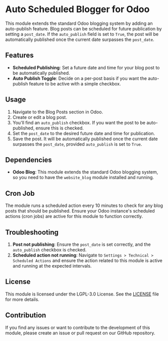 # Auto Scheduled Blogger for Odoo

This module extends the standard Odoo blogging system by adding an auto-publish feature. Blog posts can be scheduled for future publication by setting a `post_date`. If the `auto_publish` field is set to `True`, the post will be automatically published once the current date surpasses the `post_date`.

## Features

- **Scheduled Publishing**: Set a future date and time for your blog post to be automatically published.
- **Auto Publish Toggle**: Decide on a per-post basis if you want the auto-publish feature to be active with a simple checkbox.

## Usage

1. Navigate to the Blog Posts section in Odoo.
2. Create or edit a blog post.
3. You'll find an `auto_publish` checkbox. If you want the post to be auto-published, ensure this is checked.
4. Set the `post_date` to the desired future date and time for publication.
5. Save the post. It will be automatically published once the current date surpasses the `post_date`, provided `auto_publish` is set to `True`.

## Dependencies

- **Odoo Blog**: This module extends the standard Odoo blogging system, so you need to have the `website_blog` module installed and running.

## Cron Job

The module runs a scheduled action every 10 minutes to check for any blog posts that should be published. Ensure your Odoo instance's scheduled actions (cron jobs) are active for this module to function correctly.

## Troubleshooting

1. **Post not publishing**: Ensure the `post_date` is set correctly, and the `auto_publish` checkbox is checked.
2. **Scheduled action not running**: Navigate to `Settings > Technical > Scheduled Actions` and ensure the action related to this module is active and running at the expected intervals.

## License

This module is licensed under the LGPL-3.0 License. See the [LICENSE](LICENSE) file for more details.

## Contribution

If you find any issues or want to contribute to the development of this module, please create an issue or pull request on our GitHub repository.
